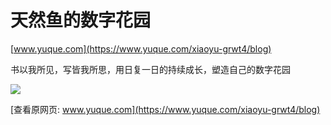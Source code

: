 # 天然鱼的数字花园

[www.yuque.com](https://www.yuque.com/xiaoyu-grwt4/blog)

书以我所见，写皆我所思，用日复一日的持续成长，塑造自己的数字花园

[![](https://cubox.pro/c/filters:no_upscale()?imageUrl=https%3A%2F%2Fcdn.nlark.com%2Fyuque%2F0%2F2021%2Fpng%2F173260%2F1610250969505-avatar%2Fe8a11e8d-9506-48e7-b921-b75ba4838c98.png%3Fx-oss-process%3Dimage%252Fresize%252Cm_fill%252Cw_56%252Ch_56%252Fformat%252Cpng)](https://www.yuque.com/xiaoyu-grwt4)

[查看原网页: www.yuque.com](https://www.yuque.com/xiaoyu-grwt4/blog)